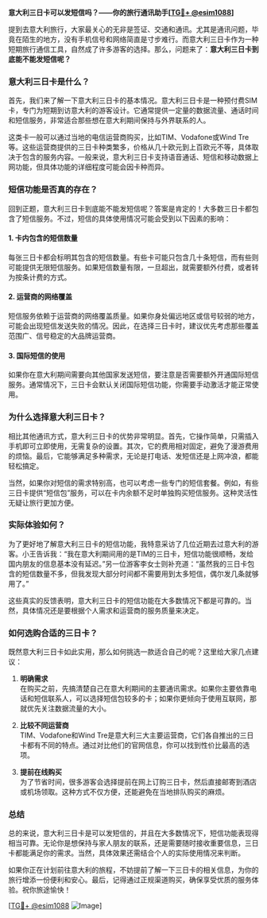 **意大利三日卡可以发短信吗？——你的旅行通讯助手[[TG💪+ @esim1088](https://t.me/s/esim1088)]**

提到去意大利旅行，大家最关心的无非是签证、交通和通讯。尤其是通讯问题，毕竟在陌生的地方，没有手机信号和网络简直是寸步难行。而意大利三日卡作为一种短期旅行通信工具，自然成了许多游客的选择。那么，问题来了：**意大利三日卡到底能不能发短信呢？**

### 意大利三日卡是什么？

首先，我们来了解一下意大利三日卡的基本情况。意大利三日卡是一种预付费SIM卡，专门为短期到访意大利的游客设计。它通常提供一定量的数据流量、通话时间和短信服务，非常适合那些想在意大利期间保持与外界联系的人。

这类卡一般可以通过当地的电信运营商购买，比如TIM、Vodafone或Wind Tre等。这些运营商提供的三日卡种类繁多，价格从几十欧元到上百欧元不等，具体取决于包含的服务内容。一般来说，意大利三日卡支持语音通话、短信和移动数据上网功能，但具体功能的详细程度可能会因卡种而异。

### 短信功能是否真的存在？

回到正题，意大利三日卡到底能不能发短信呢？答案是肯定的！大多数三日卡都包含了短信服务。不过，短信的具体使用情况可能会受到以下因素的影响：

#### 1. **卡内包含的短信数量**
   每张三日卡都会标明其包含的短信数量。有些卡可能只包含几十条短信，而有些则可能提供无限短信服务。如果短信数量有限，一旦超出，就需要额外付费，或者转为按条计费的方式。

#### 2. **运营商的网络覆盖**
   短信服务依赖于运营商的网络覆盖质量。如果你身处偏远地区或信号较弱的地方，可能会出现短信发送失败的情况。因此，在选择三日卡时，建议优先考虑那些覆盖范围广、信号稳定的大品牌运营商。

#### 3. **国际短信的使用**
   如果你在意大利期间需要向其他国家发送短信，要注意是否需要额外开通国际短信服务。通常情况下，三日卡会默认关闭国际短信功能，你需要手动激活才能正常使用。

### 为什么选择意大利三日卡？

相比其他通讯方式，意大利三日卡的优势非常明显。首先，它操作简单，只需插入手机即可立即使用，无需复杂的设置。其次，它的费用相对固定，避免了漫游费用的烦恼。最后，它能够满足多种需求，无论是打电话、发短信还是上网冲浪，都能轻松搞定。

当然，如果你对短信的需求特别高，也可以考虑一些专门的短信套餐。例如，有些三日卡提供“短信包”服务，可以在卡内余额不足时单独购买短信服务。这种灵活性无疑让旅行更加方便。

### 实际体验如何？

为了更好地了解意大利三日卡的短信功能，我特意采访了几位近期去过意大利的游客。小王告诉我：“我在意大利期间用的是TIM的三日卡，短信功能很顺畅，发给国内朋友的信息基本没有延迟。”另一位游客李女士则补充道：“虽然我的三日卡包含的短信数量不多，但我发现大部分时间都不需要用到太多短信，偶尔发几条就够用了。”

这些真实的反馈表明，意大利三日卡的短信功能在大多数情况下都是可靠的。当然，具体情况还是要根据个人需求和运营商的服务质量来决定。

### 如何选购合适的三日卡？

既然意大利三日卡如此实用，那么如何挑选一款适合自己的呢？这里给大家几点建议：

1. **明确需求**  
   在购买之前，先搞清楚自己在意大利期间的主要通讯需求。如果你主要依靠电话和短信联系人，可以选择短信包较多的卡；如果你更倾向于使用互联网，那就优先关注数据流量的大小。

2. **比较不同运营商**  
   TIM、Vodafone和Wind Tre是意大利三大主要运营商，它们各自推出的三日卡都有不同的特点。通过对比他们的官网信息，你可以找到性价比最高的选项。

3. **提前在线购买**  
   为了节省时间，很多游客会选择提前在网上订购三日卡，然后直接邮寄到酒店或机场领取。这种方式不仅方便，还能避免在当地排队购买的麻烦。

### 总结

总的来说，意大利三日卡是可以发短信的，并且在大多数情况下，短信功能表现得相当可靠。无论你是想保持与家人朋友的联系，还是需要随时接收重要信息，三日卡都能满足你的需求。当然，具体效果还需结合个人的实际使用情况来判断。

如果你正在计划前往意大利的旅程，不妨提前了解一下三日卡的相关信息，为你的旅行增添一份便利和安心。最后，记得通过正规渠道购买，确保享受优质的服务体验。祝你旅途愉快！

[[TG💪+ @esim1088](https://t.me/s/esim1088) ![Image](https://i.postimg.cc/4NQfJmqS/Snipaste-2025-05-13-00-14-12.png)]